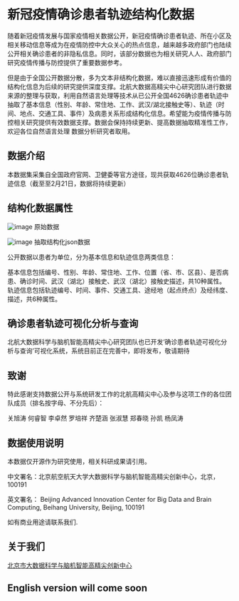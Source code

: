 # 新冠疫情确诊患者轨迹结构化数据
   随着新冠疫情发展与国家疫情相关数据公开，新冠疫情确诊患者轨迹、所在小区及相关移动信息等成为在疫情防控中大众关心的热点信息，越来越多政府部门也陆续公开相关确诊患者的非隐私信息。同时，该部分数据也为相关研究人人、政府部门研究疫情传播与防控提供了重要数据参考。

  但是由于全国公开数据分散，多为文本非结构化数据，难以直接迅速形成有价值的结构化信息为后续的研究提供深度支撑。北航大数据高精尖中心研究团队进行数据来源的整理与获取，利用自然语言处理等技术从已公开全国4626确诊患者轨迹中抽取了基本信息（性别、年龄、常住地、工作、武汉/湖北接触史等）、轨迹（时间、地点、交通工具、事件）及病患关系形成结构化信息。希望能为疫情传播与防控相关研究提供有效数据支撑。数据会保持持续更新、提高数据抽取精准性工作，欢迎各位自然语言处理 数据分析研究者取用。

## 数据介绍
本数据集采集自全国政府官网、卫健委等官方途径，现共获取4626位确诊患者轨迹信息（截至至2月21日，数据将持续更新）

## 结构化数据属性
![image](https://github.com/BDBC-KG-NLP/track_data/blob/master/IMG/%E5%8E%9F%E5%A7%8B%E6%95%B0%E6%8D%AE.png=50X50)
原始数据

![image](https://github.com/BDBC-KG-NLP/track_data/blob/master/IMG/json%E6%A0%BC%E5%BC%8F.png=50X50)
抽取结构化json数据

公开数据以患者为单位，分为基本信息和轨迹信息两类信息：

基本信息包括编号、性别、年龄、常住地、工作、位置（省、市、区县）、是否病患、确诊时间、武汉（湖北）接触史、武汉（湖北）接触史描述，共10种属性。轨迹信息包括轨迹编号、时间、事件、交通工具、途经地（起点终点）及经纬度、描述，共6种属性。


## 确诊患者轨迹可视化分析与查询
北航大数据科学与脑机智能高精尖中心研究团队也已开发‘确诊患者轨迹可视化分析与查询’可视化系统，系统目前正在完善中，即将发布，敬请期待

## 致谢
特此感谢支持数据公开与系统研发工作的北航高精尖中心及参与这项工作的各位团队成员（排名按字母、不分先后）：

关旭涛 何睿智 李卓然 罗培祥 齐楚涵 张淑慧 郑春晓 孙凯 杨凤涛

## 数据使用说明
本数据仅开源作为研究使用，相关科研成果请引用。

   中文署名：北京航空航天大学大数据科学与脑机智能高精尖创新中心，北京， 100191 

   英文署名： Beijing Advanced Innovation Center for Big Data and Brain Computing, Beihang University, Beijing, 100191

如有商业用途请联系我们.

## 关于我们

[北京市大数据科学与脑机智能高精尖创新中心][1]

[1]:http://bdbc.buaa.edu.cn/?lang=zh

## English version will come soon
